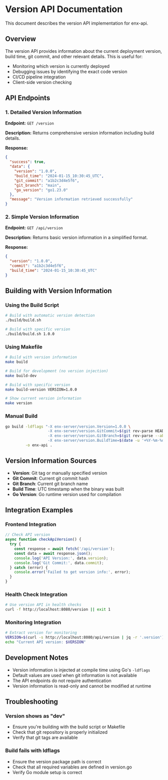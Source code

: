# Version API Documentation

This document describes the version API implementation for enx-api.

## Overview

The version API provides information about the current deployment version, build time, git commit, and other relevant details. This is useful for:

- Monitoring which version is currently deployed
- Debugging issues by identifying the exact code version
- CI/CD pipeline integration
- Client-side version checking

## API Endpoints

### 1. Detailed Version Information

**Endpoint:** `GET /version`

**Description:** Returns comprehensive version information including build details.

**Response:**
```json
{
  "success": true,
  "data": {
    "version": "1.0.0",
    "build_time": "2024-01-15_10:30:45_UTC",
    "git_commit": "a1b2c3d4e5f6",
    "git_branch": "main",
    "go_version": "go1.23.0"
  },
  "message": "Version information retrieved successfully"
}
```

### 2. Simple Version Information

**Endpoint:** `GET /api/version`

**Description:** Returns basic version information in a simplified format.

**Response:**
```json
{
  "version": "1.0.0",
  "commit": "a1b2c3d4e5f6",
  "build_time": "2024-01-15_10:30:45_UTC"
}
```

## Building with Version Information

### Using the Build Script

```bash
# Build with automatic version detection
./build/build.sh

# Build with specific version
./build/build.sh 1.0.0
```

### Using Makefile

```bash
# Build with version information
make build

# Build for development (no version injection)
make build-dev

# Build with specific version
make build-version VERSION=1.0.0

# Show current version information
make version
```

### Manual Build

```bash
go build -ldflags "-X enx-server/version.Version=1.0.0 \
                   -X enx-server/version.GitCommit=$(git rev-parse HEAD) \
                   -X enx-server/version.GitBranch=$(git rev-parse --abbrev-ref HEAD) \
                   -X enx-server/version.BuildTime=$(date -u '+%Y-%m-%d_%H:%M:%S_UTC')" \
         -o enx-api .
```

## Version Information Sources

- **Version**: Git tag or manually specified version
- **Git Commit**: Current git commit hash
- **Git Branch**: Current git branch name
- **Build Time**: UTC timestamp when the binary was built
- **Go Version**: Go runtime version used for compilation

## Integration Examples

### Frontend Integration

```javascript
// Check API version
async function checkApiVersion() {
  try {
    const response = await fetch('/api/version');
    const data = await response.json();
    console.log('API Version:', data.version);
    console.log('Git Commit:', data.commit);
  } catch (error) {
    console.error('Failed to get version info:', error);
  }
}
```

### Health Check Integration

```bash
# Use version API in health checks
curl -f http://localhost:8080/version || exit 1
```

### Monitoring Integration

```bash
# Extract version for monitoring
VERSION=$(curl -s http://localhost:8080/api/version | jq -r '.version')
echo "Current API version: $VERSION"
```

## Development Notes

- Version information is injected at compile time using Go's `-ldflags`
- Default values are used when git information is not available
- The API endpoints do not require authentication
- Version information is read-only and cannot be modified at runtime

## Troubleshooting

### Version shows as "dev"
- Ensure you're building with the build script or Makefile
- Check that git repository is properly initialized
- Verify that git tags are available

### Build fails with ldflags
- Ensure the version package path is correct
- Check that all required variables are defined in version.go
- Verify Go module setup is correct 